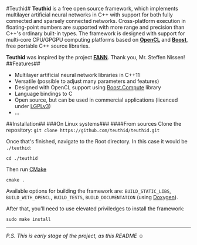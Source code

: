 #Teuthid#
**Teuthid** is a free open source framework, which implements multilayer artificial neural networks in C++ with support for both fully connected and sparsely connected networks. Cross-platform execution in floating-point numbers are supported with more range and precision than C++'s ordinary built-in types. The framework is designed with support for multi-core CPU/GPGPU computing platforms based on **[OpenCL](https://www.khronos.org/opencl/)** and **[Boost](http://www.boost.org/)**, free portable C++ source libraries.

**Teuthid** was inspired by the project **[FANN](http://leenissen.dk/fann/wp/)**. Thank you, Mr. Steffen Nissen!
##Features##
* Multilayer artificial neural network libraries in C++11
* Versatile (possible to adjust many parameters and features)
* Designed with OpenCL support using [Boost.Compute](http://www.boost.org/doc/libs/release/libs/compute/) library
* Language bindings to C
* Open source, but can be used in commercial applications (licenced under [LGPLv3](https://www.gnu.org/licenses/lgpl-3.0.en.html))
* ...

##Installation##
###On Linux systems###
####From sources
Clone the repository: `git clone https://github.com/teuthid/teuthid.git`

Once that's finished, navigate to the Root directory. In this case it would be `./teuthid`:

`cd ./teuthid`

Then run [CMake](https://cmake.org/)

`cmake .`

Available options for building the framework are: `BUILD_STATIC_LIBS`, `BUILD_WITH_OPENCL`, `BUILD_TESTS`, `BUILD_DOCUMENTATION` (using [Doxygen](http://www.stack.nl/~dimitri/doxygen/)).

After that, you'll need to use elevated priviledges to install the framework:

`sudo make install`

---
*P.S. This is early stage of the project, as this README* :relaxed:
